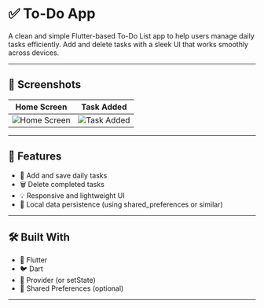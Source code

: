 # ✅ To-Do App

A clean and simple Flutter-based To-Do List app to help users manage daily tasks efficiently. Add and delete tasks with a sleek UI that works smoothly across devices.

---

## 📸 Screenshots

| Home Screen | Task Added |
|-------------|------------|
| ![Home Screen](screenshots/translator_input.png) | ![Task Added](screenshots/translator_output.png) |


---

## 🧠 Features

- 📝 Add and save daily tasks
- 🗑️ Delete completed tasks
- 💡 Responsive and lightweight UI
- 💾 Local data persistence (using shared_preferences or similar)

---

## 🛠️ Built With

- 💙 Flutter
- 🐦 Dart
- 🧠 Provider (or setState)
- 💾 Shared Preferences (optional)

---

